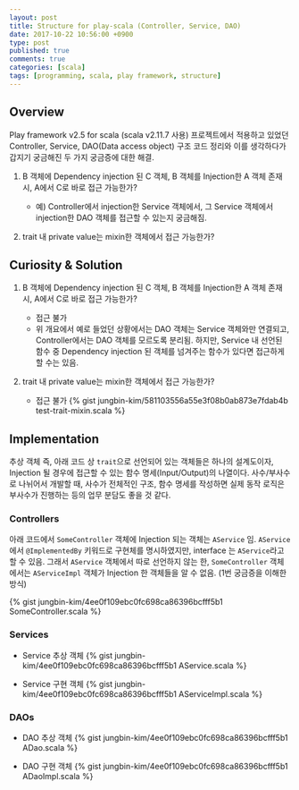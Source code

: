 ```yaml
---
layout: post
title: Structure for play-scala (Controller, Service, DAO)
date: 2017-10-22 10:56:00 +0900
type: post
published: true
comments: true
categories: [scala]
tags: [programming, scala, play framework, structure]
---
```


## Overview
Play framework v2.5 for scala (scala v2.11.7 사용) 프로젝트에서 적용하고 있었던 Controller, Service, DAO(Data access object) 구조 코드 정리와
이를 생각하다가 갑지기 궁금해진 두 가지 궁금증에 대한 해결.

1. B 객체에 Dependency injection 된 C 객체, B 객체를 Injection한 A 객체 존재 시, A에서 C로 바로 접근 가능한가?
    + 예) Controller에서 injection한 Service 객체에서, 그 Service 객체에서 injection한 DAO 객체를 접근할 수 있는지 궁금해짐.
    
2. trait 내 private value는 mixin한 객체에서 접근 가능한가?

## Curiosity & Solution
1. B 객체에 Dependency injection 된 C 객체, B 객체를 Injection한 A 객체 존재 시, A에서 C로 바로 접근 가능한가?
    + 접근 불가
    + 위 개요에서 예로 들었던 상황에서는 DAO 객체는 Service 객체와만 연결되고, Controller에서는 DAO 객체를 모르도록 분리됨.
    하지만, Service 내 선언된 함수 중 Dependency injection 된 객체를 넘겨주는 함수가 있다면 접근하게 할 수는 있음. 
      
2. trait 내 private value는 mixin한 객체에서 접근 가능한가?
    + 접근 불가
{% gist jungbin-kim/581103556a55e3f08b0ab873e7fdab4b test-trait-mixin.scala %}

## Implementation
추상 객체 즉, 아래 코드 상 `trait`으로 선언되어 있는 객체들은 하나의 설계도이자, 
Injection 될 경우에 접근할 수 있는 함수 명세(Input/Output)의 나열이다.
사수/부사수로 나뉘어서 개발할 때, 사수가 전체적인 구조, 함수 명세를 작성하면 실제 동작 로직은 부사수가 진행하는 등의 업무 분담도 좋을 것 같다. 
 
### Controllers
아래 코드에서 `SomeController` 객체에 Injection 되는 객체는 `AService` 임.
`AService`에서 `@ImplementedBy` 키워드로 구현체를 명시하였지만, interface 는 `AService`라고 할 수 있음.
그래서 `AService` 객체에서 따로 선언하지 않는 한, `SomeController` 객체에서는 `AServiceImpl` 객체가 Injection 한 객체들을 알 수 없음. 
(1번 궁금증을 이해한 방식)
 
{% gist jungbin-kim/4ee0f109ebc0fc698ca86396bcfff5b1 SomeController.scala %}

### Services
- Service 추상 객체
{% gist jungbin-kim/4ee0f109ebc0fc698ca86396bcfff5b1 AService.scala %}

- Service 구현 객체
{% gist jungbin-kim/4ee0f109ebc0fc698ca86396bcfff5b1 AServiceImpl.scala %}

### DAOs
- DAO 추상 객체
{% gist jungbin-kim/4ee0f109ebc0fc698ca86396bcfff5b1 ADao.scala %}

- DAO 구현 객체
{% gist jungbin-kim/4ee0f109ebc0fc698ca86396bcfff5b1 ADaoImpl.scala %}